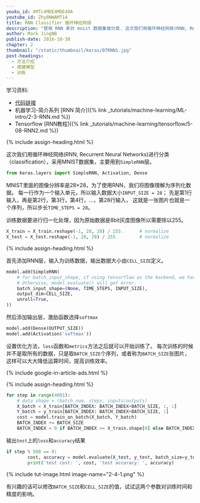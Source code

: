 ```yaml
---
youku_id: XMTc4MDE4MDE4OA
youtube_id: Zhy8NWAMT14
title: RNN Classifier 循环神经网络
description: "使用 RNN 来对 mnist 数据集做分类. 这次我们用循环神经网络(RNN, Recurrent Neural Networks)进行分类（classification），采用MNIST数据集，主要用到 SimpleRNN 层。"
author: Mark JingNB
publish-date: 2016-10-30
chapter: 2
thumbnail: "/static/thumbnail/keras/07RNN1.jpg"
post-headings:
  - 方法介绍
  - 搭建模型
  - 训练
---
```


学习资料:
  * [代码链接](https://github.com/MorvanZhou/tutorials/blob/master/kerasTUT/7-RNN_Classifier_example.py)
  * 机器学习-简介系列 [RNN 简介]({% link _tutorials/machine-learning/ML-intro/2-3-RNN.md %})
  * Tensorflow [RNN教程]({% link _tutorials/machine-learning/tensorflow/5-08-RNN2.md %})
  
 {% include assign-heading.html %}

这次我们用循环神经网络(RNN, Recurrent Neural Networks)进行分类（classification），采用MNIST数据集，主要用到`SimpleRNN`层。

```python
from keras.layers import SimpleRNN, Activation, Dense
```

MNIST里面的图像分辨率是28×28，为了使用RNN，我们将图像理解为序列化数据。
每一行作为一个输入单元，所以输入数据大小`INPUT_SIZE = 28`；
先是第1行输入，再是第2行，第3行，第4行，...，第28行输入，
这就是一张图片也就是一个序列，所以步长`TIME_STEPS = 28`。


训练数据要进行归一化处理，因为原始数据是8bit灰度图像所以需要除以255。

```python
X_train = X_train.reshape(-1, 28, 28) / 255.      # normalize
X_test = X_test.reshape(-1, 28, 28) / 255.        # normalize
```


 {% include assign-heading.html %}

首先添加RNN层，输入为训练数据，输出数据大小由`CELL_SIZE`定义。

```python
model.add(SimpleRNN(
    # for batch_input_shape, if using tensorflow as the backend, we have to put None for the batch_size.
    # Otherwise, model.evaluate() will get error.
    batch_input_shape=(None, TIME_STEPS, INPUT_SIZE),       
    output_dim=CELL_SIZE,
    unroll=True,
))
```

然后添加输出层，激励函数选择`softmax`

```python
model.add(Dense(OUTPUT_SIZE))
model.add(Activation('softmax'))
``` 

设置优化方法，`loss`函数和`metrics`方法之后就可以开始训练了。
每次训练的时候并不是取所有的数据，只是取`BATCH_SIZE`个序列，或者称为`BATCH_SIZE`张图片，这样可以大大降低运算时间，提高训练效率。

{% include google-in-article-ads.html %}

 {% include assign-heading.html %}

```python
for step in range(4001):
    # data shape = (batch_num, steps, inputs/outputs)
    X_batch = X_train[BATCH_INDEX: BATCH_INDEX+BATCH_SIZE, :, :]
    Y_batch = y_train[BATCH_INDEX: BATCH_INDEX+BATCH_SIZE, :]
    cost = model.train_on_batch(X_batch, Y_batch)
    BATCH_INDEX += BATCH_SIZE
    BATCH_INDEX = 0 if BATCH_INDEX >= X_train.shape[0] else BATCH_INDEX
``` 
 
输出`test`上的`loss`和`accuracy`结果

```python
if step % 500 == 0:
        cost, accuracy = model.evaluate(X_test, y_test, batch_size=y_test.shape[0], verbose=False)
        print('test cost: ', cost, 'test accuracy: ', accuracy)
```

{% include tut-image.html image-name="2-4-1.png" %}

有兴趣的话可以修改`BATCH_SIZE`和`CELL_SIZE`的值，试试这两个参数对训练时间和精度的影响。

